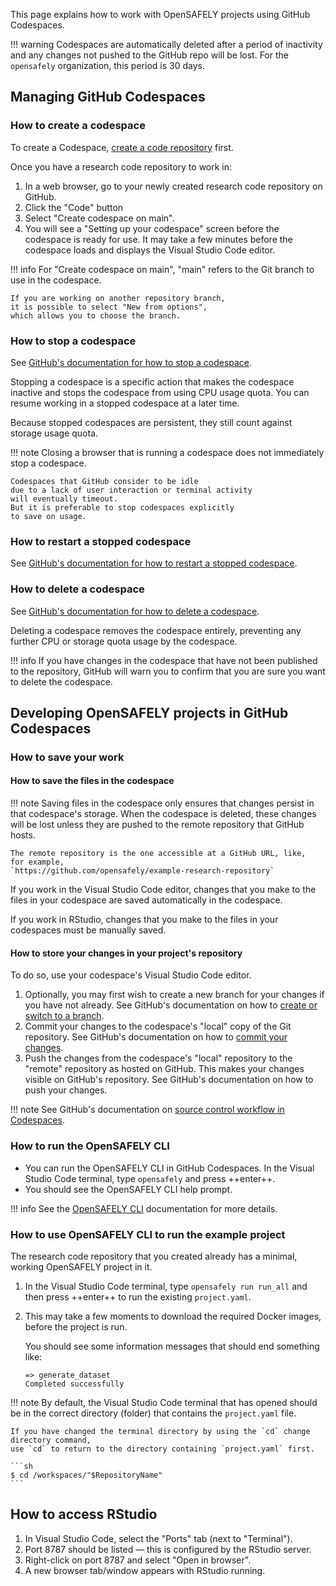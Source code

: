 This page explains how to work with OpenSAFELY projects using GitHub Codespaces.

!!! warning
    Codespaces are automatically deleted after a period of inactivity and any changes not pushed to the GitHub repo will be lost.
    For the `opensafely` organization,
    this period is 30 days.

## Managing GitHub Codespaces

### How to create a codespace

To create a Codespace,
[create a code repository](../../how-to/create-a-code-repository-for-your-project/index.md) first.

Once you have a research code repository to work in:

1. In a web browser,
   go to your newly created research code repository on GitHub.
1. Click the "Code" button
1. Select "Create codespace on main".
1. You will see a "Setting up your codespace" screen before the codespace is ready for use.
   It may take a few minutes before the codespace loads
   and displays the Visual Studio Code editor.

!!! info
    For "Create codespace on main",
    "main" refers to the Git branch to use in the codespace.

    If you are working on another repository branch,
    it is possible to select "New from options",
    which allows you to choose the branch.

### How to stop a codespace

See [GitHub's documentation for how to stop a codespace](https://docs.github.com/en/codespaces/developing-in-a-codespace/stopping-and-starting-a-codespace#stopping-a-codespace).

Stopping a codespace is a specific action
that makes the codespace inactive and stops the codespace from using CPU usage quota.
You can resume working in a stopped codespace at a later time.

Because stopped codespaces are persistent,
they still count against storage usage quota.

!!! note
    Closing a browser that is running a codespace
    does not immediately stop a codespace.

    Codespaces that GitHub consider to be idle
    due to a lack of user interaction or terminal activity
    will eventually timeout.
    But it is preferable to stop codespaces explicitly
    to save on usage.

### How to restart a stopped codespace

See [GitHub's documentation for how to restart a stopped codespace](https://docs.github.com/en/codespaces/developing-in-a-codespace/stopping-and-starting-a-codespace#restarting-a-codespace).

### How to delete a codespace

See [GitHub's documentation for how to delete a codespace](https://docs.github.com/en/codespaces/developing-in-a-codespace/deleting-a-codespace).

Deleting a codespace removes the codespace entirely,
preventing any further CPU or storage quota usage by the codespace.

!!! info
    If you have changes in the codespace that have not been published to the repository,
    GitHub will warn you to confirm that you are sure you want to delete the codespace.

## Developing OpenSAFELY projects in GitHub Codespaces

### How to save your work

#### How to save the files in the codespace

!!! note
    Saving files in the codespace only ensures that changes persist in that codespace's storage.
    When the codespace is deleted, these changes will be lost
    unless they are pushed to the remote repository that GitHub hosts.

    The remote repository is the one accessible at a GitHub URL, like,
    for example,
    `https://github.com/opensafely/example-research-repository`

If you work in the Visual Studio Code editor,
changes that you make to the files in your codespace
are saved automatically in the codespace.

If you work in RStudio,
changes that you make to the files in your codespaces
must be manually saved.

#### How to store your changes in your project's repository

To do so,
use your codespace's Visual Studio Code editor.

1. Optionally, you may first wish to create a new branch for your changes if you have not already.
   See GitHub's documentation on how to [create or switch to a branch](https://docs.github.com/en/codespaces/developing-in-a-codespace/using-source-control-in-your-codespace#creating-or-switching-branches).
1. Commit your changes to the codespace's "local" copy of the Git repository.
   See GitHub's documentation on how to [commit your changes](https://docs.github.com/en/codespaces/developing-in-a-codespace/using-source-control-in-your-codespace#committing-your-changes).
1. Push the changes from the codespace's "local" repository to the "remote" repository as hosted on GitHub.
   This makes your changes visible on GitHub's repository.
   See GitHub's documentation on how to push your changes.

!!! note
    See GitHub's documentation on [source control workflow in Codespaces](https://docs.github.com/en/codespaces/developing-in-a-codespace/using-source-control-in-your-codespace#about-source-control-in-github-codespaces).

### How to run the OpenSAFELY CLI

* You can run the OpenSAFELY CLI in GitHub Codespaces.
  In the Visual Studio Code terminal, type `opensafely` and press ++enter++.
* You should see the OpenSAFELY CLI help prompt.

!!! info
    See the [OpenSAFELY CLI](../../../opensafely-cli.md) documentation for more details.

### How to use OpenSAFELY CLI to run the example project

The research code repository that you created already has a minimal, working OpenSAFELY project in it.

1. In the Visual Studio Code terminal,
   type `opensafely run run_all` and then press ++enter++
   to run the existing `project.yaml`.
1. This may take a few moments to download the required Docker images,
   before the project is run.

   You should see some information messages that should end something like:

   ```
   => generate_dataset
   Completed successfully
   ```

!!! note
    By default, the Visual Studio Code terminal that has opened should be in the correct directory (folder)
    that contains the `project.yaml` file.

    If you have changed the terminal directory by using the `cd` change directory command,
    use `cd` to return to the directory containing `project.yaml` first.

    ```sh
    $ cd /workspaces/"$RepositoryName"
    ```

## How to access RStudio

1. In Visual Studio Code,
   select the "Ports" tab
   (next to "Terminal").
1. Port 8787 should be listed —
   this is configured by the RStudio server.
1. Right-click on port 8787 and select "Open in browser".
1. A new browser tab/window appears with RStudio running.
